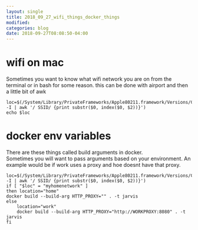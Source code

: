 ```yaml
---
layout: single
title: 2018_09_27_wifi_things_docker_things
modified:
categories: blog
date: 2018-09-27T08:08:50-04:00
---
```


# wifi on mac
Sometimes you want to know what wifi network you are on from the terminal or in bash for some reason.
this can be done with airport and then a little bit of awk
```
loc=$(/System/Library/PrivateFrameworks/Apple80211.framework/Versions/Current/Resources/airport -I | awk '/ SSID/ {print substr($0, index($0, $2))}')
echo $loc
```

# docker env variables
There are these things called build arguments in docker.  
Sometimes you will want to pass arguments based on your environment.
An example would be if work uses a proxy and hoe doesnt have that proxy.
```
loc=$(/System/Library/PrivateFrameworks/Apple80211.framework/Versions/Current/Resources/airport -I | awk '/ SSID/ {print substr($0, index($0, $2))}')
if [ "$loc" = "myhomenetwork" ]
then location="home"
docker build --build-arg HTTP_PROXY="" . -t jarvis 
else
    location="work"
    docker build --build-arg HTTP_PROXY="http://WORKPROXY:8080" . -t jarvis 
fi
```